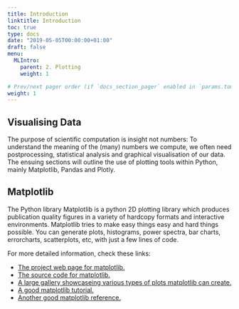 ```yaml
---
title: Introduction
linktitle: Introduction
toc: true
type: docs
date: "2019-05-05T00:00:00+01:00"
draft: false
menu:
  MLIntro:
    parent: 2. Plotting
    weight: 1

# Prev/next pager order (if `docs_section_pager` enabled in `params.toml`)
weight: 1
---
```


## Visualising Data

The purpose of scientific computation is insight not numbers: To understand the meaning of the (many) numbers we compute, we often need postprocessing, statistical analysis and graphical visualisation of our data. The ensuing sections will outline the  use of plotting tools within Python, mainly Matplotlib, Pandas and Plotly.

## Matplotlib

The Python library Matplotlib is a python 2D plotting library which produces publication quality figures in a variety of hardcopy formats and interactive environments. Matplotlib tries to make easy things easy and hard things possible. You can generate plots, histograms, power spectra, bar charts, errorcharts, scatterplots, etc, with just a few lines of code.

For more detailed information, check these links:

* <a href="http://www.matplotlib.org" target="_blank">The project web page for matplotlib.</a>
* <a href="https://github.com/matplotlib/matplotlib" target="_blank">The source code for matplotlib.</a>
* <a href="http://matplotlib.org/gallery.html" target="_blank">A large gallery showcaseing various types of plots matplotlib can create.</a>
* <a href="http://www.loria.fr/~rougier/teaching/matplotlib" target="_blank">A good matplotlib tutorial.</a>
* <a href="http://scipy-lectures.github.io/matplotlib/matplotlib.html" target="_blank">Another good matplotlib reference.</a>



